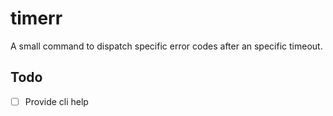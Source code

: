# timerr

A small command to dispatch specific error codes after an specific timeout.


## Todo
- [ ] Provide cli help
